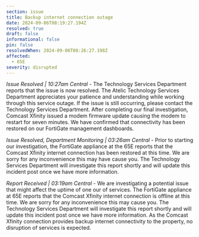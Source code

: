 ```yaml
---
section: issue
title: Backup internet connection outage
date: 2024-09-06T08:19:27.194Z
resolved: true
draft: false
informational: false
pin: false
resolvedWhen: 2024-09-06T08:26:27.198Z
affected:
  - 65E
severity: disrupted
---
```

*Issue Resolved | 10:27am Central* - The Technology Services Department reports that the issue is now resolved. The Atelic Technology Services Department appreciates your patience and understanding while working through this service outage. If the issue is still occurring, please contact the Technology Services Department. After completing our final investigation, Comcast Xfinity issued a modem firmware update causing the modem to restart for seven minutes. We have confirmed that connectivity has been restored on our FortiGate management dashboards.

*Issue Resolved, Department Monitoring | 03:26am Central* - Prior to starting our investigation, the FortiGate appliance at the 65E reports that the Comcast Xfinity internet connection has been restored at this time. We are sorry for any inconvenience this may have cause you. The Technology Services Department will investigate this report shortly and will update this incident post once we have more information.

*Report Received | 03:19am Central* - We are investigating a potential issue that might affect the uptime of one our of services. The FortiGate appliance at 65E reports that the Comcast Xfinity internet connection is offline at this time. We are sorry for any inconvenience this may cause you. The Technology Services Department will investigate this report shortly and will update this incident post once we have more information. As the Comcast Xfinity connection provides backup internet connectivity to the property, no disruption of services is expected.